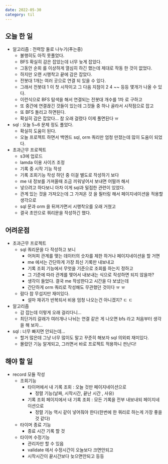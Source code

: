 ```yaml
---
date: 2022-05-30
category: til
---
```


## 오늘 한 일

- 알고리즘 : 전력망 둘로 나누기(푸는중)
  - 불행히도 아직 못풀었다.
  - BFS 확실히 감은 잡았는데 너무 늦게 잡았다.
  - 그동안 순회 를 이상하게 열심히 하긴 했는데 제대로 작동 한 것이 없었다.
  - 하지만 오랜 시행착고 끝에 감은 잡았다.
  - 전봇대 1개는 여러 곳으로 연결 되 있을 수 있다.
  - 그래서 전봇대 1 이 첫 시작이고 그 다음 지점이 2 4 ~~ 등등 몇개가 나올 수 있다.
  - 이런식으로 BFS 탐색을 해서 연결되는 전봇대 개수를 1차 로 구하고
  - 또 중간에 연결끊긴 것들이 있는데 그것들 중 하나 골라서 시작점으로 잡고
  - 또 BFS 돌리고 하면된다.
  - 확실히 감은 잡았다... 참 오래 걸렸다 이제 풀면된다 ㅠ
- sql : 오늘 5~6 문제 정도 풀었다.
  - 확실히 도움이 된다.
  - 오늘 프로젝트 하면서 백엔드 sql, orm 쿼리만 엄청 만졌는데 많이 도움이 되었다.
- 초과근무 프로젝트
  - s3에 업로드
  - lamda 이용 사이즈 조정
  - 기록 중 시작 기능 작성
  - 기록 조회기능 작성 하던 중 이걸 별도로 작성하기 보다
  - me 내 정보를 가져올때 조금 끼워넣어서 보내면 어떨까 해서
  - 넣으려고 하다보니 아차 이게 sql과 밀접한 관련이 있었다.
  - 관계 있는 것을 가져오는데 그 가져온 것 을 필터링 해서 페이지네이션을 적용할 생각으로
  - sql 문과 orm 을 뒤져가면서 시행착오를 오래 거쳤고
  - 결국 초안으로 쿼리문을 작성하긴 했다.

## 어려운점

- 초과근무 프로젝트
  - sql 쿼리문을 다 작성하고 보니
    - 어처피 관계를 맺는 데이터의 숫자를 제한 하거나 페이지네이션을 할 거면
    - me 에서는 간단하게 가장 최신 기록만 내보내고
    - 기록 조회 기능에서 무엇을 기준으로 조회를 하는지 정하고
    - 그 기준에 따라 관계를 맺어서 내보내는 식으로 작성하면 되지 않을까?
    - 생각이 들었다. 결국 me 작성한다고 시간을 다 보냈는데
    - 간단하게 orm 쿼리로 작성해도 무관했던 것이다 ㅠ ㅠ
  - 람다 참 무섭지만 재미있다.
    - 설마 재귀가 반복되서 비용 엄청 나오는건 아니겠지? ㄷ ㄷ
- 알고리즘
  - 감 잡는데 이렇게 오래 걸리다니...
  - 최단거리 갈래가 여러개나 나뉘는 연결 같은 게 나오면 bfs 라고 처음부터 생각을 해 보자...
- sql : 너무 빠지면 안되는데...
  - 할거 많은데 그냥 너무 많이도 말고 꾸준히 해보자 sql 의외뢰 재미있다.
  - 몰랐던 기능 알게되고, 그러면서 바로 프로젝트 적용하니 씐난다!

## 해야 할 일

- record 모듈 작성
  - 조회기능
    - 타이머에서 내 기록 조회 : 오늘 것만 페이지네이션으로
      - 정렬 기능(날짜, 시작시간, 끝난 시간 , 사유)
    - 기록 조회 페이지에서 내 기록 조회 : 모든 기록을 전부 내보내되 페이지네이션으로
      - 정렬 기능 역시 같이 넣어줘야 한다(한번에 한 쿼리로 하는게 가장 좋을 것 같다)
  - 타이머 종료 기능
    - 종료 시간 기록 할 것
  - 타이머 수정기능
    - 관리자만 할 수 있음
    - validate 에서 수정시간이 오늘보다 크면안되고
    - 시작시간이 끝시간보다 늦으면안되고 등등
